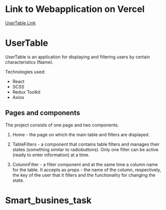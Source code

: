 # Link to Webapplication on Vercel

[UserTable Link](smartbusinessuserstable-r6fgtubci-knidzes-projects.vercel.app)

# UserTable

UserTable is an application for displaying and filtering users by certain characteristics (Name).

Technologies used:

- React
- SCSS
- Redux Toolkit
- Axios

## Pages and components

The project consists of one page and two components.

1. Home - the page on which the main table and filters are displayed.

2. TableFilters - a component that contains table filters and manages their states (something similar to radiobuttons). Only one filter can be active (ready to enter information) at a time.

3. ColumnFilter - a filter component and at the same time a column name for the table. It accepts as props - the name of the column, respectively, the key of the user that it filters and the functionality for changing the state.

# Smart_busines_task
